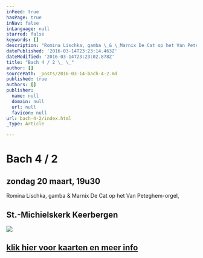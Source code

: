 ```yaml
---
inFeed: true
hasPage: true
inNav: false
inLanguage: null
starred: false
keywords: []
description: "Romina Lischka, gamba \_& \_Marnix De Cat op het Van Peteghem-orgel, \_"
datePublished: '2016-03-14T23:23:14.463Z'
dateModified: '2016-03-14T23:23:02.878Z'
title: "Bach 4 / 2 \_ \_"
author: []
sourcePath: _posts/2016-03-14-bach-4-2.md
published: true
authors: []
publisher:
  name: null
  domain: null
  url: null
  favicon: null
url: bach-4-2/index.html
_type: Article

---
```

# Bach 4 / 2    

## zondag 20 maart, 19u30 

Romina Lischka, gamba  &  Marnix De Cat op het Van Peteghem-orgel,  

## St.-Michielskerk Keerbergen
![](https://the-grid-user-content.s3-us-west-2.amazonaws.com/51d48be9-64b9-4362-9390-f527de9c253f.jpg)

## [klik hier voor kaarten en meer info][0]

[0]: http://www.nieuwsblad.be/cnt/blcju_02170741